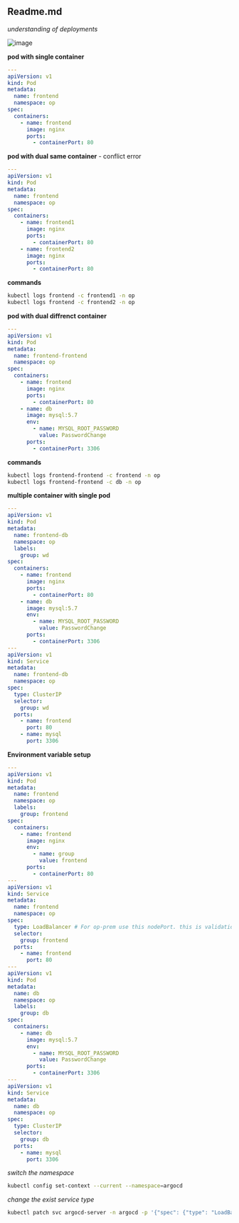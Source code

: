 ## Readme.md

_understanding of deployments_

![image](https://user-images.githubusercontent.com/57703276/198818503-ac49b212-b8e3-4788-9763-ae294662246f.png)


**pod with single container**

```yml
---
apiVersion: v1
kind: Pod
metadata:
  name: frontend
  namespace: op
spec:
  containers:
    - name: frontend
      image: nginx
      ports:
        - containerPort: 80
```

**pod with dual same container** - conflict error

```yml
---
apiVersion: v1
kind: Pod
metadata:
  name: frontend
  namespace: op
spec:
  containers:
    - name: frontend1
      image: nginx
      ports:
        - containerPort: 80
    - name: frontend2
      image: nginx
      ports:
        - containerPort: 80
```

**commands**

```bash
kubectl logs frontend -c frontend1 -n op
kubectl logs frontend -c frontend2 -n op
```

**pod with dual diffrenct container**

```yml
---
apiVersion: v1
kind: Pod
metadata:
  name: frontend-frontend
  namespace: op
spec:
  containers:
    - name: frontend
      image: nginx
      ports:
        - containerPort: 80
    - name: db
      image: mysql:5.7
      env:
        - name: MYSQL_ROOT_PASSWORD
          value: PasswordChange
      ports:
        - containerPort: 3306
```

**commands**

```bash
kubectl logs frontend-frontend -c frontend -n op
kubectl logs frontend-frontend -c db -n op
```

**multiple container with single pod**

```yaml
---
apiVersion: v1
kind: Pod
metadata:
  name: frontend-db
  namespace: op
  labels:
    group: wd
spec:
  containers:
    - name: frontend
      image: nginx
      ports:
        - containerPort: 80
    - name: db
      image: mysql:5.7
      env:
        - name: MYSQL_ROOT_PASSWORD
          value: PasswordChange
      ports:
        - containerPort: 3306
---
apiVersion: v1
kind: Service
metadata:
  name: frontend-db
  namespace: op
spec:
  type: ClusterIP
  selector:
    group: wd
  ports:
    - name: frontend
      port: 80
    - name: mysql
      port: 3306
```

**Environment variable setup**

```yml
---
apiVersion: v1
kind: Pod
metadata:
  name: frontend
  namespace: op
  labels:
    group: frontend
spec:
  containers:
    - name: frontend
      image: nginx
      env:
        - name: group
          value: frontend
      ports:
        - containerPort: 80
---
apiVersion: v1
kind: Service
metadata:
  name: frontend
  namespace: op
spec:
  type: LoadBalancer # For op-prem use this nodePort. this is validation purpose only
  selector:
    group: frontend
  ports:
    - name: frontend
      port: 80
---
apiVersion: v1
kind: Pod
metadata:
  name: db
  namespace: op
  labels:
    group: db
spec:
  containers:
    - name: db
      image: mysql:5.7
      env:
        - name: MYSQL_ROOT_PASSWORD
          value: PasswordChange
      ports:
        - containerPort: 3306
---
apiVersion: v1
kind: Service
metadata:
  name: db
  namespace: op
spec:
  type: ClusterIP
  selector:
    group: db
  ports:
    - name: mysql
      port: 3306
```

_switch the namespace_

```bash
kubectl config set-context --current --namespace=argocd
```
_change the exist service type_

```bash
kubectl patch svc argocd-server -n argocd -p '{"spec": {"type": "LoadBalancer"}}'
```
